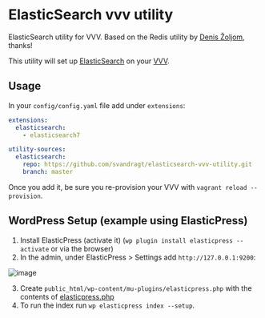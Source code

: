 # ElasticSearch vvv utility

ElasticSearch utility for VVV. Based on the Redis utility by [Denis Žoljom](https://github.com/dingo-d), thanks!

This utility will set up [ElasticSearch](https://www.elastic.co/elastic-stack/) on your [VVV](https://github.com/Varying-Vagrant-Vagrants/VVV).

## Usage

In your `config/config.yaml` file add under `extensions`:

```yml
extensions:
  elasticsearch:
    - elasticsearch7

utility-sources:
  elasticsearch: 
    repo: https://github.com/svandragt/elasticsearch-vvv-utility.git
    branch: master
```

Once you add it, be sure you re-provision your VVV with `vagrant reload --provision`.

## WordPress Setup (example using ElasticPress)

1. Install ElasticPress (activate it) (`wp plugin install elasticpress --activate` or via the browser)
2. In the admin, under ElasticPress > Settings add `http://127.0.0.1:9200`:

![image](https://user-images.githubusercontent.com/594871/144641741-75d50b83-1867-4991-9453-4beb127d0cfe.png)

3. Create `public_html/wp-content/mu-plugins/elasticpress.php` with the contents of [elasticpress.php](https://github.com/svandragt/elasticsearch-vvv-utility/blob/master/public_html/wp-content/mu-plugins/elasticpress.php)
4. To run the index run `wp elasticpress index --setup`.
